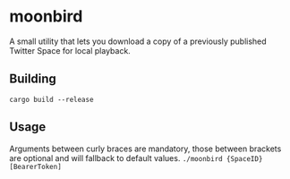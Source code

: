 # moonbird
A small utility that lets you download a copy of a previously published Twitter Space for local playback.

## Building
```cargo build --release```
## Usage
Arguments between curly braces are mandatory, those between brackets are optional and will fallback to default values.
```./moonbird {SpaceID} [BearerToken]```